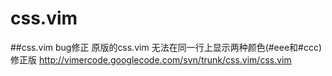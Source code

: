 # css.vim
##css.vim bug修正
原版的css.vim 无法在同一行上显示两种颜色(#eee和#ccc)
修正版
http://vimercode.googlecode.com/svn/trunk/css.vim/css.vim
